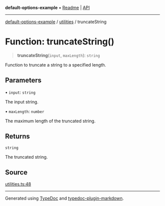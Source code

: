 **default-options-example** • [Readme](../../README.md) \| [API](../../modules.md)

***

[default-options-example](../../README.md) / [utilities](../README.md) / truncateString

# Function: truncateString()

> **truncateString**(`input`, `maxLength`): `string`

Function to truncate a string to a specified length.

## Parameters

• `input`: `string`

The input string.

• `maxLength`: `number`

The maximum length of the truncated string.

## Returns

`string`

The truncated string.

## Source

[utilities.ts:48](https://github.com/tgreyuk/typedoc-plugin-markdown-examples/blob/5f3948e/examples/01-typedoc-plugin-markdown/src/utilities.ts#L48)

***

Generated using [TypeDoc](https://typedoc.org) and [typedoc-plugin-markdown](https://typedoc-plugin-markdown.org).
